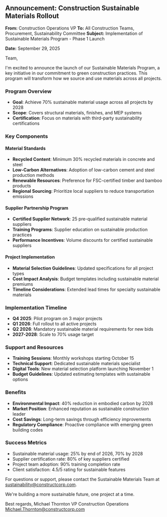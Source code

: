 ## Announcement: Construction Sustainable Materials Rollout

**From:** Construction Operations VP
**To:** All Construction Teams, Procurement, Sustainability Committee
**Subject:** Implementation of Sustainable Materials Program - Phase 1 Launch

**Date:** September 29, 2025

Team,

I'm excited to announce the launch of our Sustainable Materials Program, a key initiative in our commitment to green construction practices. This program will transform how we source and use materials across all projects.

### Program Overview
- **Goal**: Achieve 70% sustainable material usage across all projects by 2028
- **Scope**: Covers structural materials, finishes, and MEP systems
- **Certification**: Focus on materials with third-party sustainability certifications

### Key Components

#### Material Standards
- **Recycled Content**: Minimum 30% recycled materials in concrete and steel
- **Low-Carbon Alternatives**: Adoption of low-carbon cement and steel production methods
- **Renewable Resources**: Preference for FSC-certified timber and bamboo products
- **Regional Sourcing**: Prioritize local suppliers to reduce transportation emissions

#### Supplier Partnership Program
- **Certified Supplier Network**: 25 pre-qualified sustainable material suppliers
- **Training Programs**: Supplier education on sustainable production practices
- **Performance Incentives**: Volume discounts for certified sustainable suppliers

#### Project Implementation
- **Material Selection Guidelines**: Updated specifications for all project types
- **Cost Impact Analysis**: Budget templates including sustainable material premiums
- **Timeline Considerations**: Extended lead times for specialty sustainable materials

### Implementation Timeline
- **Q4 2025**: Pilot program on 3 major projects
- **Q1 2026**: Full rollout to all active projects
- **Q2 2026**: Mandatory sustainable material requirements for new bids
- **2027-2028**: Scale to 70% usage target

### Support and Resources
- **Training Sessions**: Monthly workshops starting October 15
- **Technical Support**: Dedicated sustainable materials specialist
- **Digital Tools**: New material selection platform launching November 1
- **Budget Guidelines**: Updated estimating templates with sustainable options

### Benefits
- **Environmental Impact**: 40% reduction in embodied carbon by 2028
- **Market Position**: Enhanced reputation as sustainable construction leader
- **Cost Savings**: Long-term savings through efficiency improvements
- **Regulatory Compliance**: Proactive compliance with emerging green building codes

### Success Metrics
- Sustainable material usage: 25% by end of 2026, 70% by 2028
- Supplier certification rate: 80% of key suppliers certified
- Project team adoption: 90% training completion rate
- Client satisfaction: 4.5/5 rating for sustainable features

For questions or support, please contact the Sustainable Materials Team at sustainability@constructcorp.com.

We're building a more sustainable future, one project at a time.

Best regards,
Michael Thornton
VP Construction Operations
Michael.Thornton@constructcorp.com
